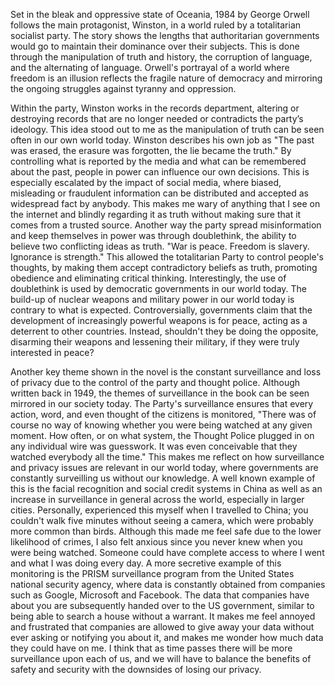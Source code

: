 Set in the bleak and oppressive state of Oceania, 1984 by George Orwell follows the main protagonist, Winston, in a world ruled by a totalitarian socialist party. The story shows the lengths that authoritarian governments would go to maintain their dominance over their subjects. This is done through the manipulation of truth and history, the corruption of language, and the alternating of language. Orwell's portrayal of a world where freedom is an illusion reflects the fragile nature of democracy and mirroring the ongoing struggles against tyranny and oppression.

Within the party, Winston works in the records department, altering or destroying records that are no longer needed or contradicts the party’s ideology. This idea stood out to me as the manipulation of truth can be seen often in our own world today. Winston describes his own job as "The past was erased, the erasure was forgotten, the lie became the truth." By controlling what is reported by the media and what can be remembered about the past, people in power can influence our own decisions. This is especially escalated by the impact of social media, where biased, misleading or fraudulent information can be distributed and accepted as widespread fact by anybody. This makes me wary of anything that I see on the internet and blindly regarding it as truth without making sure that it comes from a trusted source. Another way the party spread misinformation and keep themselves in power was through doublethink, the ability to believe two conflicting ideas as truth. "War is peace. Freedom is slavery. Ignorance is strength." This allowed the totalitarian Party to control people's thoughts, by making them accept contradictory beliefs as truth, promoting obedience and eliminating critical thinking. Interestingly, the use of doublethink is used by democratic governments in our world today. The build-up of nuclear weapons and military power in our world today is contrary to what is expected. Controversially, governments claim that the development of increasingly powerful weapons is for peace, acting as a deterrent to other countries. Instead, shouldn't they be doing the opposite, disarming their weapons and lessening their military, if they were truly interested in peace?


Another key theme shown in the novel is the constant surveillance and loss of privacy due to the control of the party and thought police. Although written back in 1949, the themes of surveillance in the book can be seen mirrored in our society today. The Party's surveillance ensures that every action, word, and even thought of the citizens is monitored, "There was of course no way of knowing whether you were being watched at any given moment. How often, or on what system, the Thought Police plugged in on any individual wire was guesswork. It was even conceivable that they watched everybody all the time." This makes me reflect on how surveillance and privacy issues are relevant in our world today, where governments are constantly surveilling us without our knowledge. A well known example of this is the facial recognition and social credit systems in China as well as an increase in surveillance in general across the world, especially in larger cities. Personally, experienced this myself when I travelled to China; you couldn't walk five minutes without seeing a camera, which were probably more common than birds. Although this made me feel safe due to the lower likelihood of crimes, I also felt anxious since you never knew when you were being watched. Someone could have complete access to where I went and what I was doing every day. A more secretive example of this monitoring is the PRISM surveillance program from the United States national security agency, where data is constantly obtained from companies such as Google, Microsoft and Facebook. The data that companies have about you are subsequently handed over to the US government, similar to being able to search a house without a warrant. It makes me feel annoyed and frustrated that companies are allowed to give away your data without ever asking or notifying you about it, and makes me wonder how much data they could have on me. I think that as time passes there will be more surveillance upon each of us, and we will have to balance the benefits of safety and security with the downsides of losing our privacy. 